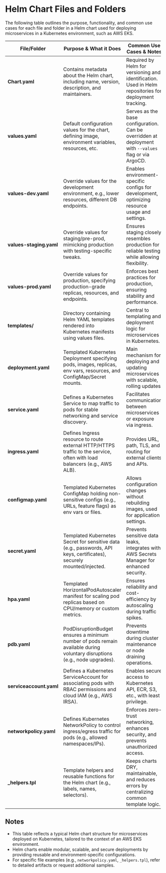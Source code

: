 # Helm Chart Files and Folders

The following table outlines the purpose, functionality, and common use cases for each file and folder in a Helm chart
used for deploying microservices in a Kubernetes environment, such as AWS EKS.

| File/Folder             | Purpose & What it Does                                                                                                    | Common Use Cases & Notes                                                                               |
|-------------------------|---------------------------------------------------------------------------------------------------------------------------|--------------------------------------------------------------------------------------------------------|
| **Chart.yaml**          | Contains metadata about the Helm chart, including name, version, description, and maintainers.                            | Required by Helm for versioning and identification. Used in Helm repositories for deployment tracking. |
| **values.yaml**         | Default configuration values for the chart, defining image, environment variables, resources, etc.                        | Serves as the base configuration. Can be overridden at deployment with `--values` flag or via ArgoCD.  |
| **values-dev.yaml**     | Override values for the development environment, e.g., lower resources, different DB endpoints.                           | Enables environment-specific configs for development, optimizing resource usage and settings.          |
| **values-staging.yaml** | Override values for staging/pre-prod, mimicking production with testing-specific tweaks.                                  | Ensures staging closely resembles production for reliable testing while allowing flexibility.          |
| **values-prod.yaml**    | Override values for production, specifying production-grade replicas, resources, and endpoints.                           | Enforces best practices for production, ensuring stability and performance.                            |
| **templates/**          | Directory containing Helm YAML templates rendered into Kubernetes manifests using values files.                           | Central to templating and deployment logic for microservices in Kubernetes.                            |
| **deployment.yaml**     | Templated Kubernetes Deployment specifying pods, images, replicas, env vars, resources, and ConfigMap/Secret mounts.      | Main mechanism for deploying and updating microservices with scalable, rolling updates.                |
| **service.yaml**        | Defines a Kubernetes Service to map traffic to pods for stable networking and service discovery.                          | Facilitates communication between microservices or exposure via ingress.                               |
| **ingress.yaml**        | Defines Ingress resource to route external HTTP/HTTPS traffic to the service, often with load balancers (e.g., AWS ALB).  | Provides URL, path, TLS, and routing for external clients and APIs.                                    |
| **configmap.yaml**      | Templated Kubernetes ConfigMap holding non-sensitive configs (e.g., URLs, feature flags) as env vars or files.            | Allows configuration changes without rebuilding images, used for application settings.                 |
| **secret.yaml**         | Templated Kubernetes Secret for sensitive data (e.g., passwords, API keys, certificates), securely mounted/injected.      | Prevents sensitive data leaks, integrates with AWS Secrets Manager for enhanced security.              |
| **hpa.yaml**            | Templated HorizontalPodAutoscaler manifest for scaling pod replicas based on CPU/memory or custom metrics.                | Ensures reliability and cost-efficiency by autoscaling during traffic spikes.                          |
| **pdb.yaml**            | PodDisruptionBudget ensures a minimum number of pods remain available during voluntary disruptions (e.g., node upgrades). | Prevents downtime during cluster maintenance or node draining operations.                              |
| **serviceaccount.yaml** | Defines a Kubernetes ServiceAccount for associating pods with RBAC permissions and cloud IAM (e.g., AWS IRSA).            | Enables secure access to Kubernetes API, ECR, S3, etc., with least privilege.                          |
| **networkpolicy.yaml**  | Defines Kubernetes NetworkPolicy to control ingress/egress traffic for pods (e.g., allowed namespaces/IPs).               | Enforces zero-trust networking, enhances security, and prevents unauthorized access.                   |
| **_helpers.tpl**        | Template helpers and reusable functions for the Helm chart (e.g., labels, names, selectors).                              | Keeps charts DRY, maintainable, and reduces errors by centralizing common template logic.              |

## Notes

- This table reflects a typical Helm chart structure for microservices deployed on Kubernetes, tailored to the context
  of an AWS EKS environment.
- Helm charts enable modular, scalable, and secure deployments by providing reusable and environment-specific
  configurations.
- For specific file examples (e.g., `networkpolicy.yaml`, `_helpers.tpl`), refer to detailed artifacts or request
  additional samples.